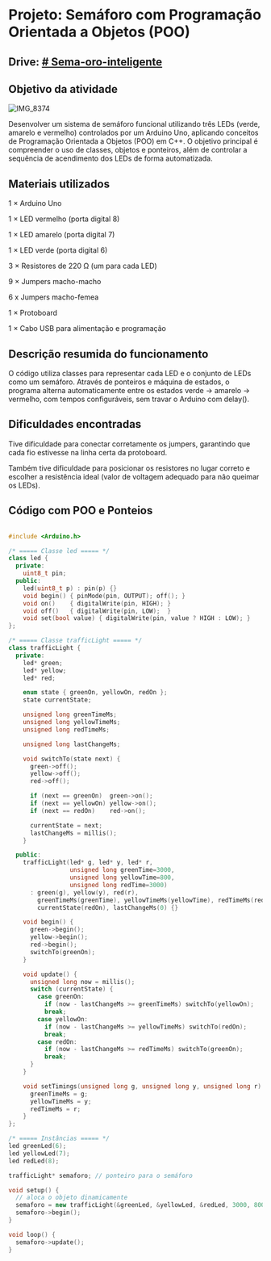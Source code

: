 # Projeto: Semáforo com Programação Orientada a Objetos (POO)
## Drive: [# Sema-oro-inteligente](https://drive.google.com/drive/u/1/folders/1Nmn5LsAPqJI6xFHJ_UC1l1caeklS3qKI)

##  Objetivo da atividade

![IMG_8374](https://github.com/user-attachments/assets/c963579e-e91c-4eef-a4d3-2676dcac668d)


Desenvolver um sistema de semáforo funcional utilizando três LEDs (verde, amarelo e vermelho) controlados por um Arduino Uno, aplicando conceitos de Programação Orientada a Objetos (POO) em C++.
O objetivo principal é compreender o uso de classes, objetos e ponteiros, além de controlar a sequência de acendimento dos LEDs de forma automatizada.

##  Materiais utilizados

1 × Arduino Uno

1 × LED vermelho (porta digital 8)

1 × LED amarelo (porta digital 7)

1 × LED verde (porta digital 6)

3 × Resistores de 220 Ω (um para cada LED)

9 × Jumpers macho-macho

6 x Jumpers macho-femea

1 × Protoboard

1 × Cabo USB para alimentação e programação

##  Descrição resumida do funcionamento

O código utiliza classes para representar cada LED e o conjunto de LEDs como um semáforo.
Através de ponteiros e máquina de estados, o programa alterna automaticamente entre os estados verde → amarelo → vermelho, com tempos configuráveis, sem travar o Arduino com delay().

## Dificuldades encontradas

Tive dificuldade para conectar corretamente os jumpers, garantindo que cada fio estivesse na linha certa da protoboard.

Também tive dificuldade para posicionar os resistores no lugar correto e escolher a resistência ideal (valor de voltagem adequado para não queimar os LEDs).

## Código com POO e Ponteios

```cpp

#include <Arduino.h>

/* ===== Classe led ===== */
class led {
  private:
    uint8_t pin;
  public:
    led(uint8_t p) : pin(p) {}
    void begin() { pinMode(pin, OUTPUT); off(); }
    void on()    { digitalWrite(pin, HIGH); }
    void off()   { digitalWrite(pin, LOW);  }
    void set(bool value) { digitalWrite(pin, value ? HIGH : LOW); }
};

/* ===== Classe trafficLight ===== */
class trafficLight {
  private:
    led* green;
    led* yellow;
    led* red;

    enum state { greenOn, yellowOn, redOn };
    state currentState;

    unsigned long greenTimeMs;
    unsigned long yellowTimeMs;
    unsigned long redTimeMs;

    unsigned long lastChangeMs;

    void switchTo(state next) {
      green->off();
      yellow->off();
      red->off();

      if (next == greenOn)  green->on();
      if (next == yellowOn) yellow->on();
      if (next == redOn)    red->on();

      currentState = next;
      lastChangeMs = millis();
    }

  public:
    trafficLight(led* g, led* y, led* r,
                 unsigned long greenTime=3000,
                 unsigned long yellowTime=800,
                 unsigned long redTime=3000)
      : green(g), yellow(y), red(r),
        greenTimeMs(greenTime), yellowTimeMs(yellowTime), redTimeMs(redTime),
        currentState(redOn), lastChangeMs(0) {}

    void begin() {
      green->begin();
      yellow->begin();
      red->begin();
      switchTo(greenOn);
    }

    void update() {
      unsigned long now = millis();
      switch (currentState) {
        case greenOn:
          if (now - lastChangeMs >= greenTimeMs) switchTo(yellowOn);
          break;
        case yellowOn:
          if (now - lastChangeMs >= yellowTimeMs) switchTo(redOn);
          break;
        case redOn:
          if (now - lastChangeMs >= redTimeMs) switchTo(greenOn);
          break;
      }
    }

    void setTimings(unsigned long g, unsigned long y, unsigned long r) {
      greenTimeMs = g;
      yellowTimeMs = y;
      redTimeMs = r;
    }
};

/* ===== Instâncias ===== */
led greenLed(6);
led yellowLed(7);
led redLed(8);

trafficLight* semaforo; // ponteiro para o semáforo

void setup() {
  // aloca o objeto dinamicamente
  semaforo = new trafficLight(&greenLed, &yellowLed, &redLed, 3000, 800, 3000);
  semaforo->begin();
}

void loop() {
  semaforo->update();
}

```

